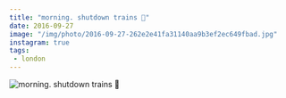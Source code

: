```yaml
---
title: "morning. shutdown trains 🚅"
date: 2016-09-27
image: "/img/photo/2016-09-27-262e2e41fa31140aa9b3ef2ec649fbad.jpg"
instagram: true
tags:
 - london
---
```


![morning. shutdown trains 🚅](/img/photo/2016-09-27-262e2e41fa31140aa9b3ef2ec649fbad.jpg)
